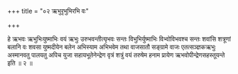 +++
title = "०२ ऋभुरृभुभिरभि वः"

+++

हे ऋभवः ऋभुभिःयुष्माभिः वयं ऋभुः उरुभवन्तीत्यृभवः सन्तः विभुभिर्युष्माभिः विभ्वोविभवश्च सन्तः शवांसि शत्रूणां बलानि वः शवसा युष्मदीयेन बलेन अभिस्याम अभिभवेम तथा वाजसातौ सङ्ग्रामे वाजः एतत्सञ्ज्ञकऋभुः अस्मानवतु पालयतु अपिच युजा सहायभूतेनेन्द्रेण वृत्रं शत्रुं वयं तरुषेम हनाम प्रायेण ऋभवोपीन्द्रेणसहस्तूयन्ते इति ॥ २ ॥